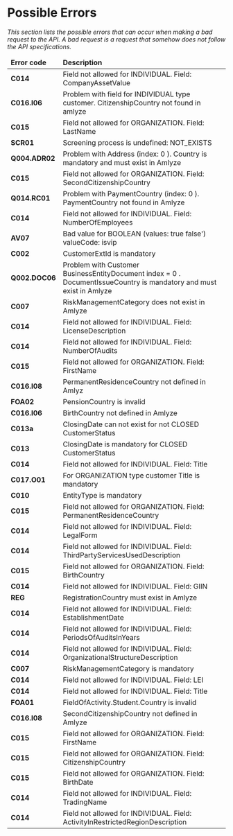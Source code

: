# Possible Errors
<i>This section lists the possible errors that can occur when making a bad request to the API. A bad request is a request that somehow does not follow the API specifications.

<table>
    <thead>
        <tr>
            <td><b>Error code</b></td>
            <td><b>Description</b></td>
        </tr>
    </thead>
    <tbody>
        <tr>
            <td><b>C014</b></td>
            <td>Field not allowed for INDIVIDUAL. Field: CompanyAssetValue</td>
        </tr>
        <tr>
            <td><b>C016.I06</b></td>
            <td>Problem with field for INDIVIDUAL type customer. CitizenshipCountry not found in amlyze</td>
        </tr>
        <tr>
            <td><b>C015</b></td>
            <td>Field not allowed for ORGANIZATION. Field: LastName</td>
        </tr>
        <tr>
            <td><b>SCR01</b></td>
            <td>Screening process is undefined: NOT_EXISTS</td>
        </tr>
        <tr>
            <td><b>Q004.ADR02</b></td>
            <td>Problem with Address (index: 0 ). Country is mandatory and must exist in Amlyze</td>
        </tr>
        <tr>
            <td><b>C015</b></td>
            <td>Field not allowed for ORGANIZATION. Field: SecondCitizenshipCountry</td>
        </tr>
        <tr>
            <td><b>Q014.RC01</b></td>
            <td>Problem with PaymentCountry (index: 0 ). PaymentCountry not found in Amlyze</td>
        </tr>
        <tr>
            <td><b>C014</b></td>
            <td>Field not allowed for INDIVIDUAL. Field: NumberOfEmployees</td>
        </tr>
        <tr>
            <td><b>AV07</b></td>
            <td>Bad value for BOOLEAN (values: true false') valueCode: isvip</td>
        </tr>
        <tr>
            <td><b>C002</b></td>
            <td>CustomerExtId is mandatory</td>
        </tr>
        <tr>
            <td><b>Q002.DOC06</b></td>
            <td>Problem with Customer BusinessEntityDocument index = 0 . DocumentIssueCountry is mandatory and must exist in Amlyze</td>
        </tr>
        <tr>
            <td><b>C007</b></td>
            <td>RiskManagementCategory does not exist in Amlyze</td>
        </tr>
        <tr>
            <td><b>C014</b></td>
            <td>Field not allowed for INDIVIDUAL. Field: LicenseDescription</td>
        </tr>
        <tr>
            <td><b>C014</b></td>
            <td>Field not allowed for INDIVIDUAL. Field: NumberOfAudits</td>
        </tr>
        <tr>
            <td><b>C015</b></td>
            <td>Field not allowed for ORGANIZATION. Field: FirstName</td>
        </tr>
        <tr>
            <td><b>C016.I08</b></td>
            <td>PermanentResidenceCountry not defined in Amlyz</td>
        </tr>
        <tr>
            <td><b>FOA02</b></td>
            <td>PensionCountry is invalid</td>
        </tr>
        <tr>
            <td><b>C016.I06</b></td>
            <td>BirthCountry not defined in Amlyze</td>
        </tr>
        <tr>
            <td><b>C013a</b></td>
            <td>ClosingDate can not exist for not CLOSED CustomerStatus</td>
        </tr>
        <tr>
            <td><b>C013</b></td>
            <td>ClosingDate is mandatory for CLOSED CustomerStatus</td>
        </tr>
        <tr>
            <td><b>C014</b></td>
            <td>Field not allowed for INDIVIDUAL. Field: Title</td>
        </tr>
        <tr>
            <td><b>C017.O01</b></td>
            <td>For ORGANIZATION type customer Title is mandatory</td>
        </tr>
        <tr>
            <td><b>C010</b></td>
            <td>EntityType is mandatory</td>
        </tr>
        <tr>
            <td><b>C015</b></td>
            <td>Field not allowed for ORGANIZATION. Field: PermanentResidenceCountry</td>
        </tr>
        <tr>
            <td><b>C014</b></td>
            <td>Field not allowed for INDIVIDUAL. Field: LegalForm</td>
        </tr>
        <tr>
            <td><b>C014</b></td>
            <td>Field not allowed for INDIVIDUAL. Field: ThirdPartyServicesUsedDescription</td>
        </tr>
        <tr>
            <td><b>C015</b></td>
            <td>Field not allowed for ORGANIZATION. Field: BirthCountry</td>
        </tr>
        <tr>
            <td><b>C014</b></td>
            <td>Field not allowed for INDIVIDUAL. Field: GIIN</td>
        </tr>
        <tr>
            <td><b>REG</b></td>
            <td>RegistrationCountry must exist in Amlyze</td>
        </tr>
        <tr>
            <td><b>C014</b></td>
            <td>Field not allowed for INDIVIDUAL. Field: EstablishmentDate</td>
        </tr>
        <tr>
            <td><b>C014</b></td>
            <td>Field not allowed for INDIVIDUAL. Field: PeriodsOfAuditsInYears</td>
        </tr>
        <tr>
            <td><b>C014</b></td>
            <td>Field not allowed for INDIVIDUAL. Field: OrganizationalStructureDescription</td>
        </tr>
        <tr>
            <td><b>C007</b></td>
            <td>RiskManagementCategory is mandatory</td>
        </tr>
        <tr>
            <td><b>C014</b></td>
            <td>Field not allowed for INDIVIDUAL. Field: LEI</td>
        </tr>
        <tr>
            <td><b>C014</b></td>
            <td>Field not allowed for INDIVIDUAL. Field: Title</td>
        </tr>
        <tr>
            <td><b>FOA01</b></td>
            <td>FieldOfActivity.Student.Country is invalid</td>
        </tr>
        <tr>
            <td><b>C016.I08</b></td>
            <td>SecondCitizenshipCountry not defined in Amlyze</td>
        </tr>
        <tr>
            <td><b>C015</b></td>
            <td>Field not allowed for ORGANIZATION. Field: FirstName</td>
        </tr>
        <tr>
            <td><b>C015</b></td>
            <td>Field not allowed for ORGANIZATION. Field: CitizenshipCountry</td>
        </tr>
        <tr>
            <td><b>C015</b></td>
            <td>Field not allowed for ORGANIZATION. Field: BirthDate</td>
        </tr>
        <tr>
            <td><b>C014</b></td>
            <td>Field not allowed for INDIVIDUAL. Field: TradingName</td>
        </tr>
        <tr>
            <td><b>C014</b></td>
            <td>Field not allowed for INDIVIDUAL. Field: ActivityInRestrictedRegionDescription</td>
        </tr>
    </tbody>
</table>

